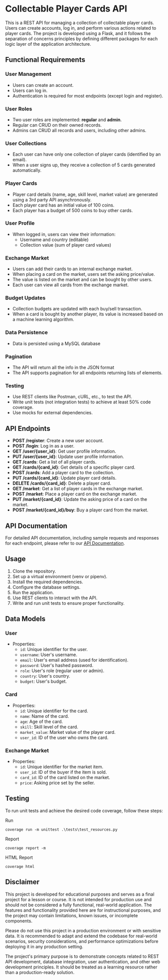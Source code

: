 # Collectable Player Cards API

This is a REST API for managing a collection of collectable player cards.
Users can create accounts, log in, and perform various actions related to player cards.
The project is developed using a Flask, and it follows the separation of concerns principles by defining different
packages for each logic layer of the application architecture.

## Functional Requirements

### User Management

- Users can create an account.
- Users can log in.
- Authentication is required for most endpoints (except login and register).

### User Roles

- Two user roles are implemented: **regular** and **admin**.
- Regular can CRUD on their owned records.
- Admins can CRUD all records and users, including other admins.

### User Collections

- Each user can have only one collection of player cards (identified by an email).
- When a user signs up, they receive a collection of 5 cards generated automatically.

### Player Cards

- Player card details (name, age, skill level, market value) are generated using a 3rd party API asynchronously.
- Each player card has an initial value of 100 coins.
- Each player has a budget of 500 coins to buy other cards.

### User Profile

- When logged in, users can view their information:
    - Username and country (editable)
    - Collection value (sum of player card values)

### Exchange Market

- Users can add their cards to an internal exchange market.
- When placing a card on the market, users set the asking price/value.
- The value is listed on the market and can be bought by other users.
- Each user can view all cards from the exchange market.

### Budget Updates

- Collection budgets are updated with each buy/sell transaction.
- When a card is bought by another player, its value is increased based on a machine learning algorithm.

### Data Persistence

- Data is persisted using a MySQL database

### Pagination

- The API will return all the info in the JSON format
- The API supports pagination for all endpoints returning lists of elements.

### Testing

- Use REST clients like Postman, cURL, etc., to test the API.
- Write unit tests (not integration tests) to achieve at least 50% code coverage.
- Use mocks for external dependencies.

## API Endpoints

- **POST /register**: Create a new user account.
- **POST /login**: Log in as a user.
- **GET /user/{user_id}**: Get user profile information.
- **PUT /user/{user_id}**: Update user profile information.
- **GET /cards**: Get a list of all player cards.
- **GET /cards/{card_id}**: Get details of a specific player card.
- **POST /cards**: Add a player card to the collection.
- **PUT /cards/{card_id}**: Update player card details.
- **DELETE /cards/{card_id}**: Delete a player card.
- **GET /market**: Get a list of player cards in the exchange market.
- **POST /market**: Place a player card on the exchange market.
- **PUT /market/{card_id}**: Update the asking price of a card on the market.
- **POST /market/{card_id}/buy**: Buy a player card from the market.

## API Documentation

For detailed API documentation, including sample requests and responses for each endpoint, please refer to
our [API Documentation](https://documenter.getpostman.com/view/235086/2s9YC5xXaB).

## Usage

1. Clone the repository.
2. Set up a virtual environment (venv or pipenv).
3. Install the required dependencies.
4. Configure the database settings.
5. Run the application.
6. Use REST clients to interact with the API.
7. Write and run unit tests to ensure proper functionality.

## Data Models

### User

- Properties:
    - `id`: Unique identifier for the user.
    - `username`: User's username.
    - `email`: User's email address (used for identification).
    - `password`: User's hashed password.
    - `role`: User's role (regular user or admin).
    - `country`: User's country.
    - `budget`: User's budget.

### Card

- Properties:
    - `id`: Unique identifier for the card.
    - `name`: Name of the card.
    - `age`: Age of the card.
    - `skill`: Skill level of the card.
    - `market_value`: Market value of the player card.
    - `user_id`: ID of the user who owns the card.

### Exchange Market

- Properties:
    - `id`: Unique identifier for the market item.
    - `user_id`: ID of the buyer if the item is sold.
    - `card_id`: ID of the card listed on the market.
    - `price`: Asking price set by the seller.

## Testing

To run unit tests and achieve the desired code coverage, follow these steps:

Run

```
coverage run -m unittest .\tests\test_resources.py
```

Report

```
coverage report -m
```

HTML Report

```
coverage html
```

## Disclaimer

This project is developed for educational purposes and serves as a final project for a lesson or course. It is not
intended for production use and should not be considered a fully functional, real-world application. The features and
functionality provided here are for instructional purposes, and the project may contain limitations, known issues, or
incomplete components.

Please do not use this project in a production environment or with sensitive data. It is recommended to adapt and extend
the codebase for real-world scenarios, security considerations, and performance optimizations before deploying it in any
production setting.

The project's primary purpose is to demonstrate concepts related to REST API development, database integration, user
authentication, and other web development principles. It should be treated as a learning resource rather than a
production-ready solution.

